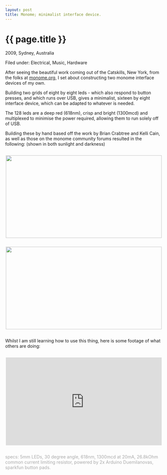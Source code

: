 ```yaml
---
layout: post
title: Monome; minimalist interface device.
---
```


{{ page.title }}
================

<p class="meta">2009, Sydney, Australia</p>
<p class="meta">Filed under: Electrical, Music, Hardware</p>

After seeing the beautiful work coming out of the Catskills, New York, from the folks at [monome.org](http://monome.org), I set about constructing two monome interface devices of my own.

Building two grids of eight by eight leds - which also respond to button presses, and which runs over USB, gives a minimalist, sixteen by eight interface device, which can be adapted to whatever is needed.

The 128 leds are a deep red (618nm), crisp and bright (1300mcd) and multiplexed to minimise the power required, allowing them to run solely off of USB.

Building these by hand based off the work by Brian Crabtree and Kelli Cain, as well as those on the monome community forums resulted in the following: (shown in both sunlight and darkness)

<a href="https://s3.amazonaws.com/github_image_storage/monome.jpg">
<img style="margin: 2em auto; display:block;" src="https://s3.amazonaws.com/github_image_storage/monome.jpg" width="500" height="264" alt="" />
</a>

<a href="https://s3.amazonaws.com/github_image_storage/monome_2.jpg">
<img style="margin: 2em auto; display:block;" src="https://s3.amazonaws.com/github_image_storage/monome_2.jpg" width="500" height="264" alt="" />
</a>

Whilst I am still learning how to use this thing, here is some footage of what others are doing:

<iframe src="http://player.vimeo.com/video/31212506?byline=0&amp;portrait=0&amp;color=59a5d1" style="margin:2em auto; display:block;" width="500" height="281" frameborder="0" webkitAllowFullScreen mozallowfullscreen allowFullScreen></iframe>

<div style="color: #AAA;">
specs: 5mm LEDs, 30 degree angle, 618nm, 1300mcd at 20mA, 26.8kOhm common current limiting resistor, powered by 2x Arduino Duemilanovas, sparkfun button pads.
</div>


